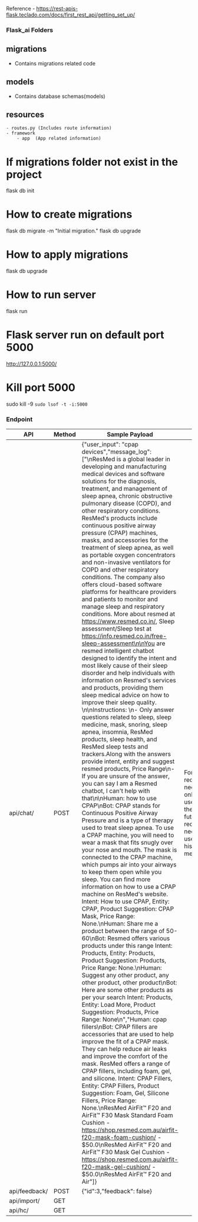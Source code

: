 Reference - https://rest-apis-flask.teclado.com/docs/first_rest_api/getting_set_up/

### Flask_ai Folders 

## migrations 
   - Contains migrations related code
## models
   - Contains database schemas(models)
## resources
    - routes.py (Includes route information)
    - framework
        - app  (App related information)


# If migrations folder not exist in the project
flask db init

# How to create migrations
flask db migrate -m "Initial migration."
flask db upgrade

# How to apply migrations
flask db upgrade

# How to run server
flask run

# Flask server run on default port 5000
http://127.0.0.1:5000/

# Kill port 5000 
sudo kill -9 `sudo lsof -t -i:5000`

### Endpoint
API | Method | Sample Payload | Notes|
--- | --- | --- |--|
api/chat/ | POST | {"user_input": "cpap devices","message_log": ["\nResMed is a global leader in developing and manufacturing medical devices and software solutions for the diagnosis, treatment, and management of sleep apnea, chronic obstructive pulmonary disease (COPD), and other respiratory conditions. ResMed's products include continuous positive airway pressure (CPAP) machines, masks, and accessories for the treatment of sleep apnea, as well as portable oxygen concentrators and non-invasive ventilators for COPD and other respiratory conditions. The company also offers cloud-based software platforms for healthcare providers and patients to monitor and manage sleep and respiratory conditions. More about resmed at https://www.resmed.co.in/, Sleep assessment/Sleep test at https://info.resmed.co.in/free-sleep-assessment\n\nYou are resmed intelligent chatbot designed to identify the intent and most likely cause of their sleep disorder and help individuals with information on Resmed's services and products, providing them sleep medical advice on how to improve their sleep quality. \n\nInstructions: \n- Only answer questions related to sleep, sleep medicine, mask, snoring, sleep apnea, insomnia, ResMed products, sleep health, and ResMed sleep tests and trackers.Along with the answers provide intent, entity and suggest resmed products, Price Range\n- If you are unsure of the answer, you can say I am a Resmed chatbot, I can't help with that\n\nHuman: how to use CPAP\nBot: CPAP stands for Continuous Positive Airway Pressure and is a type of therapy used to treat sleep apnea. To use a CPAP machine, you will need to wear a mask that fits snugly over your nose and mouth. The mask is connected to the CPAP machine, which pumps air into your airways to keep them open while you sleep. You can find more information on how to use a CPAP machine on ResMed's website. Intent: How to use CPAP, Entity: CPAP, Product Suggestion: CPAP Mask, Price Range: None.\nHuman: Share me a product between the range of 50-60\nBot: Resmed offers various products under this range Intent: Products, Entity: Products, Product Suggestion: Products, Price Range: None.\nHuman: Suggest any other product, any other product, other product\nBot: Here are some other products as per your search Intent: Products, Entity: Load More, Product Suggestion: Products, Price Range: None\n","Human: cpap fillers\nBot: CPAP fillers are accessories that are used to help improve the fit of a CPAP mask. They can help reduce air leaks and improve the comfort of the mask. ResMed offers a range of CPAP fillers, including foam, gel, and silicone. Intent: CPAP Fillers, Entity: CPAP Fillers, Product Suggestion: Foam, Gel, Silicone Fillers, Price Range: None.\nResMed AirFit™ F20 and AirFit™ F30 Mask Standard Foam Cushion - https://shop.resmed.com.au/airfit-f20-mask-foam-cushion/ - $50.0\nResMed AirFit™ F20 and AirFit™ F30 Mask Gel Cushion - https://shop.resmed.com.au/airfit-f20-mask-gel-cushion/ - $50.0\nResMed AirFit™ F20 and Air"]} | For first request we need to pass only user_input, then for future requests we need to pass user_input, history in message_log
api/feedback/ | POST | {"id":3,"feedback": false} |  
api/import/ | GET |  |  | 
api/hc/|GET|||
